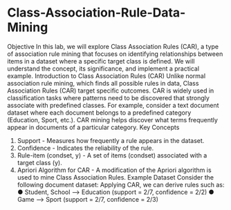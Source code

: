 # Class-Association-Rule-Data-Mining

Objective
In this lab, we will explore Class Association Rules (CAR), a type of association rule mining that focuses on
identifying relationships between items in a dataset where a specific target class is defined. We will understand
the concept, its significance, and implement a practical example.
Introduction to Class Association Rules (CAR)
Unlike normal association rule mining, which finds all possible rules in data, Class Association Rules (CAR) target
specific outcomes. CAR is widely used in classification tasks where patterns need to be discovered that strongly
associate with predefined classes.
For example, consider a text document dataset where each document belongs to a predefined category
(Education, Sport, etc.). CAR mining helps discover what terms frequently appear in documents of a particular
category.
Key Concepts
1. Support - Measures how frequently a rule appears in the dataset.
2. Confidence - Indicates the reliability of the rule.
3. Rule-item (condset, y) - A set of items (condset) associated with a target class (y).
4. Apriori Algorithm for CAR - A modification of the Apriori algorithm is used to mine Class
Association Rules.
Example Dataset
Consider the following document dataset:
Applying CAR, we can derive rules such as:
● Student, School ⟶ Education (support = 2/7, confidence = 2/2)
● Game ⟶ Sport (support = 2/7, confidence = 2/3)

